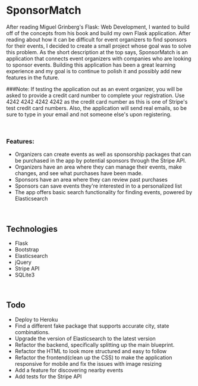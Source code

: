 # SponsorMatch
After reading Miguel Grinberg's Flask: Web Development, I wanted to build off of the concepts from his book and build my own Flask application. After reading about how it can be difficult for event organizers to find sponsors for their events, I decided to create a small project whose goal was to solve this problem. As the short description at the top says, SponsorMatch is an application that connects event organizers with companies who are looking to sponsor events. Building this application has been a great learning experience and my goal is to continue to polish it and possibly add new features in the future.

###Note: If testing the application out as an event organizer, you will be asked to provide a credit card number to complete your registration. Use 4242 4242 4242 4242 as the credit card number as this is one of Stripe's test credit card numbers. Also, the application will send real emails, so be sure to type in your email and not someone else's upon registering.

<br>

### Features:
 - Organizers can create events as well as sponsorship packages that can be purchased in the app by potential sponsors through the Stripe API. 
 - Organizers have an area where they can manage their events, make changes, and see what purchases have been made.
 - Sponsors have an area where they can review past purchases
 - Sponsors can save events they're interested in to a personalized list
 - The app offers basic search functionality for finding events, powered by Elasticsearch
 
<br>

## Technologies
 - Flask
 - Bootstrap
 - Elasticsearch
 - jQuery
 - Stripe API
 - SQLite3

<br>

## Todo
 - Deploy to Heroku
 - Find a different fake package that supports accurate city, state combinations.
 - Upgrade the version of Elasticsearch to the latest version
 - Refactor the backend, specifically splitting up the main blueprint.
 - Refactor the HTML to look more structured and easy to follow
 - Refactor the frontend(clean up the CSS) to make the application responsive for mobile and fix the issues with image resizing
 - Add a feature for discovering nearby events
 - Add tests for the Stripe API

